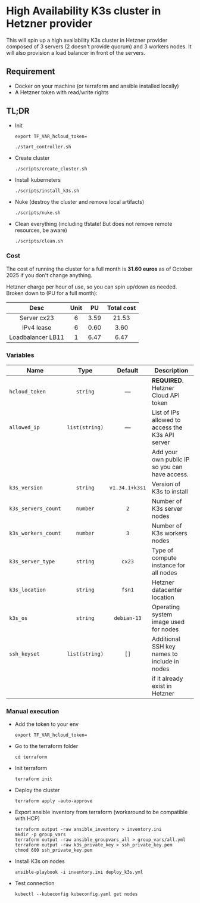 # High Availability K3s cluster in Hetzner provider

This will spin up a high availability K3s cluster in Hetzner provider composed of 3 servers (2 doesn't provide quorum) and 3 workers nodes. It will also provision a load balancer in front of the servers.

## Requirement
- Docker on your machine (or terraform and ansible installed locally)
- A Hetzner token with read/write rights

## TL;DR
- Init
  ```
  export TF_VAR_hcloud_token=
  
  ./start_controller.sh
  ```
- Create cluster
  ```
  ./scripts/create_cluster.sh
  ```
- Install kuberneters
  ```
  ./scripts/install_k3s.sh
  ```
- Nuke (destroy the cluster and remove local artifacts)
  ```
  ./scripts/nuke.sh
  ```
- Clean everything (including tfstate! But does not remove remote resources, be aware)
  ```
  ./scripts/clean.sh
  ```

### Cost
The cost of running the cluster for a full month is **31.60 euros** as of October 2025 if you don't change anything.

Hetzner charge per hour of use, so you can spin up/down as needed. Broken down to (PU for a full month):

|Desc|Unit|PU|Total cost|
|:-:|:-:|:-:|:-:|
|Server cx23|6|3.59|21.53|
|IPv4 lease|6|0.60|3.60|
|Loadbalancer LB11|1|6.47|6.47|

### Variables
| Name                              | Type           | Default             | Description                                      |
| --------------------------------- | :-: | :-: | ------------------------------------------------ |
| `hcloud_token`                    | `string`       | —                   | **REQUIRED**. Hetzner Cloud API token            |
| `allowed_ip`                      | `list(string)` | —                   | List of IPs allowed to access the K3s API server |
|                                   |                |                     | Add your own public IP so you can have access.   |
| `k3s_version`                     | `string`       | `v1.34.1+k3s1`      | Version of K3s to install                        |
| `k3s_servers_count`               | `number`       | `2`                 | Number of K3s server nodes                       |
| `k3s_workers_count`               | `number`       | `3`                 | Number of K3s workers nodes                      |
| `k3s_server_type`                 | `string`       | `cx23`              | Type of compute instance for all nodes           |
| `k3s_location`                    | `string`       | `fsn1`              | Hetzner datacenter location                      |
| `k3s_os`                          | `string`       | `debian-13`         | Operating system image used for nodes            |
| `ssh_keyset`                      | `list(string)` | `[]`                | Additional SSH key names to include in nodes     |
|                                   |                |                     | if it already exist in Hetzner                   |


### Manual execution
- Add the token to your env
  ```
  export TF_VAR_hcloud_token=
  ```
- Go to the terraform folder
  ```
  cd terraform
  ```
- Init terraform
  ```
  terraform init
  ```
- Deploy the cluster
  ```
  terraform apply -auto-approve
  ```
- Export ansible inventory from terraform (workaround to be compatible with HCP)
  ```
  terraform output -raw ansible_inventory > inventory.ini
  mkdir -p group_vars
  terraform output -raw ansible_groupvars_all > group_vars/all.yml
  terraform output -raw k3s_private_key > ssh_private_key.pem
  chmod 600 ssh_private_key.pem
  ```
- Install K3s on nodes
  ```
  ansible-playbook -i inventory.ini deploy_k3s.yml 
  ```
- Test connection
  ```
  kubectl --kubeconfig kubeconfig.yaml get nodes
  ```
